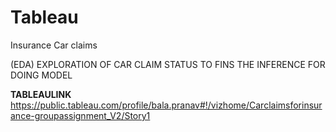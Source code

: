 # Tableau
Insurance Car claims

(EDA) EXPLORATION OF CAR CLAIM STATUS TO FINS THE INFERENCE FOR DOING MODEL

**TABLEAULINK**
https://public.tableau.com/profile/bala.pranav#!/vizhome/Carclaimsforinsurance-groupassignment_V2/Story1
